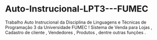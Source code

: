# Auto-Instrucional-LPT3---FUMEC
Trabalho Auto Instrucional da Disciplina de Linguagens e Técnicas de Programação 3 da Universidade FUMEC ! Sistema de Venda para Lojas , Cadastro de cliente , Vendedores , Produtos , dentre outras funções .
